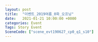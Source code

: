 ```yaml
---
layout: post
title:  "이벤트_2019여름_0화_오프닝"
date:   2021-01-21 10:00:00 +0000
categories: Event
Tags: Story Event
SceneCode: ["scene_evt190627_cp0_q1_s10"]
---
```

